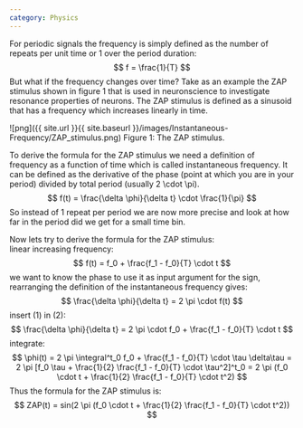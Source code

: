 ```yaml
---
category: Physics
---
```


For periodic signals the frequency is simply defined as the number of repeats per unit time or 1 over the period duration:  
$$ f = \frac{1}{T} $$
But what if the frequency changes over time? Take as an example the ZAP stimulus shown in figure 1 that is used in neuronscience to investigate resonance properties of neurons. The ZAP stimulus is defined as a sinusoid that has a frequency which increases linearly in time.   

![png]({{ site.url }}{{ site.baseurl }}/images/Instantaneous-Frequency/ZAP_stimulus.png)
Figure 1: The ZAP stimulus.   

To derive the formula for the ZAP stimulus we need a definition of frequency as a function of time which is called instantaneous frequency. It can be defined as the derivative of the phase (point at which you are in your period) divided by total period (usually 2 \cdot \pi).  
$$ f(t) = \frac{\delta \phi}{\delta t} \cdot \frac{1}{\pi} $$
So instead of 1 repeat per period we are now more precise and look at how far in the period did we get for a small time bin.  

Now lets try to derive the formula for the ZAP stimulus:  
linear increasing frequency:  
$$ f(t) = f_0 + \frac{f_1 - f_0}{T} \cdot t $$
we want to know the phase to use it as input argument for the sign, rearranging the definition of the instantaneous frequency gives:  
$$ \frac{\delta \phi}{\delta t} = 2 \pi \cdot f(t) $$
insert (1) in (2):  
$$ \frac{\delta \phi}{\delta t} = 2 \pi \cdot f_0 + \frac{f_1 - f_0}{T} \cdot t $$
integrate: 
$$ \phi(t) = 2 \pi \integral^t_0 f_0 + \frac{f_1 - f_0}{T} \cdot \tau \delta\tau = 2 \pi [f_0 \tau + \frac{1}{2} \frac{f_1 - f_0}{T} \cdot \tau^2]^t_0 = 2 \pi (f_0 \cdot t + \frac{1}{2} \frac{f_1 - f_0}{T} \cdot t^2) $$
Thus the formula for the ZAP stimulus is:  
$$ ZAP(t) = sin(2 \pi (f_0 \cdot t + \frac{1}{2} \frac{f_1 - f_0}{T} \cdot t^2)) $$
